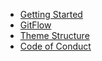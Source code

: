 * [Getting Started](/)
* [GitFlow](gitflow.md)
* [Theme Structure](theme_structure.md)
* [Code of Conduct](code_of_conduct.md)